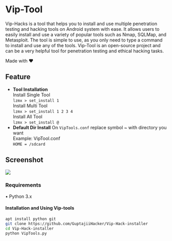 

# Vip-Tool
Vip-Hacks is a tool that helps you to install and use multiple penetration testing and hacking tools on Android system with ease. It allows users to easily install and use a variety of popular tools such as Nmap, SQLMap, and Metasploit. The tool is simple to use, as you only need to type a command to install and use any of the tools. Vip-Tool is an open-source project and can be a very helpful tool for penetration testing and ethical hacking tasks.

Made with ❤️

## Feature
- **Tool Installation**  
Install Single Tool  
`lzmx > set_install 1`  
Install Multi Tool  
`lzmx > set_install 1 2 3 4`  
Install All Tool  
`lzmx > set_install @`  
- **Default Dir Install**
On `VipTools.conf` replace symbol ~ with directory you want  
Example: VipTool.conf  
`HOME = /sdcard`


## Screenshot
<img src="core/">

### Requirements
• Python 3.x

#### Installation and Using Vip-tools
```bash
apt install python git
git clone https://github.com/GuptajiiHacker/Vip-Hack-installer
cd Vip-Hack-installer
python VipTools.py
```
